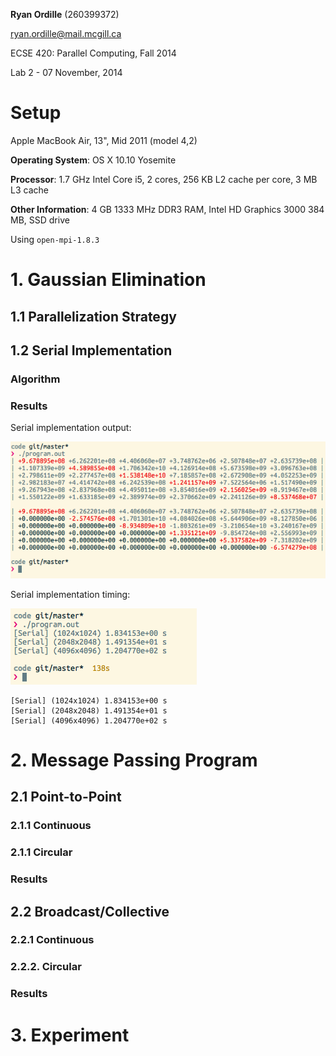 **Ryan Ordille** (260399372)

ryan.ordille@mail.mcgill.ca

ECSE 420: Parallel Computing, Fall 2014

Lab 2 - 07 November, 2014

# Setup

Apple MacBook Air, 13", Mid 2011 (model 4,2)

**Operating System**: OS X 10.10 Yosemite

**Processor**: 1.7 GHz Intel Core i5, 2 cores, 256 KB L2 cache per core, 3 MB L3 cache

**Other Information**: 4 GB 1333 MHz DDR3 RAM, Intel HD Graphics 3000 384 MB, SSD drive

Using `open-mpi-1.8.3`

# 1. Gaussian Elimination

## 1.1 Parallelization Strategy

## 1.2 Serial Implementation

### Algorithm

### Results

Serial implementation output:

![](./pictures/serial.png)

Serial implementation timing:

![](./pictures/serial_time.png)

    [Serial] (1024x1024) 1.834153e+00 s
    [Serial] (2048x2048) 1.491354e+01 s
    [Serial] (4096x4096) 1.204770e+02 s

# 2. Message Passing Program

## 2.1 Point-to-Point

### 2.1.1 Continuous

### 2.1.1 Circular

### Results

## 2.2 Broadcast/Collective

### 2.2.1 Continuous

### 2.2.2. Circular

### Results

# 3. Experiment


